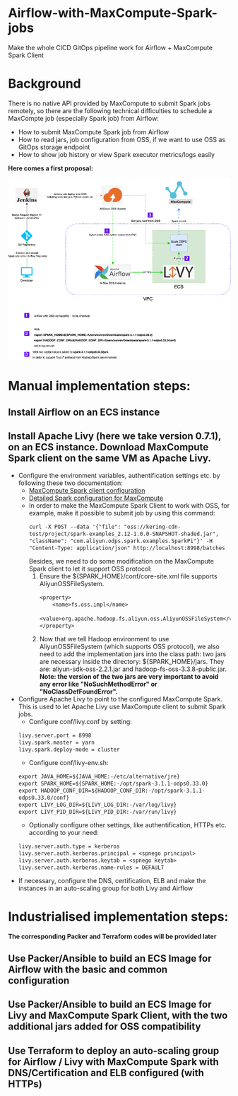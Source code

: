 # Airflow-with-MaxCompute-Spark-jobs
Make the whole CICD GitOps pipeline work for Airflow + MaxCompute Spark Client

# Background
There is no native API provided by MaxCompute to submit Spark jobs remotely, so there are the following technical difficulties to schedule a MaxCompte job (especially Spark job) from Airflow:
* How to submit MaxCompute Spark job from Airflow
* How to read jars, job configuration from OSS, if we want to use OSS as GitOps storage endpoint
* How to show job history or view Spark executor metrics/logs easily

**Here comes a first proposal:**

![Airflow with MaxCompute Architecture](./ressources/Airflow_on_AliCloud_with_MaxCompute.png?raw=true "Airflow with MaxCompute Architecture")

# Manual implementation steps:
## Install Airflow on an ECS instance
## Install Apache Livy (here we take version 0.7.1), on an ECS instance. Download MaxCompute Spark client on the same VM as Apache Livy.
* Configure the environment variables, authentification settings etc. by following these two documentation:
  - [MaxCompute Spark client configuration](https://github.com/aliyun/MaxCompute-Spark/wiki/02.-使用Spark客户端提交任务(Yarn-Cluster模式)?spm=a2c63.p38356.0.0.2cbc5b780Fu7sd&file=02.-使用Spark客户端提交任务(Yarn-Cluster模式))
  - [Detailed Spark configuration for MaxCompute](https://github.com/aliyun/MaxCompute-Spark/wiki/03.-Spark配置详解?spm=a2c63.p38356.0.0.2cbca563LWmzCE&file=03.-Spark配置详解)
  - In order to make the MaxCompute Spark Client to work with OSS, for example, make it possible to submit job by using this command:
    ```
    curl -X POST --data '{"file": "oss://kering-cdn-test/project/spark-examples_2.12-1.0.0-SNAPSHOT-shaded.jar", "className": "com.aliyun.odps.spark.examples.SparkPi"}' -H "Content-Type: application/json" http://localhost:8998/batches
    ```
    Besides, we need to do some modification on the MaxCompute Spark client to let it support OSS protocol:
    1. Ensure the ${SPARK_HOME}/conf/core-site.xml file supports AliyunOSSFileSystem.
       ```
       <property>
           <name>fs.oss.impl</name>
           <value>org.apache.hadoop.fs.aliyun.oss.AliyunOSSFileSystem</value>
       </property>
       ```
    2. Now that we tell Hadoop environment to use AliyunOSSFileSystem (which supports OSS protocol), we also need to add the implementation jars into the class path:  two jars are necessary inside the directory: ${SPARK_HOME}/jars. They are: aliyun-sdk-oss-2.2.1.jar and hadoop-fs-oss-3.3.8-public.jar.
    **Note: the version of the two jars are very important to avoid any error like "NoSuchMethodError" or "NoClassDefFoundError".**
* Configure Apache Livy to point to the configured MaxCompute Spark. This is used to let Apache Livy use MaxCompute client to submit Spark jobs.
  - Configure conf/livy.conf by setting:
  ```
  livy.server.port = 8998
  livy.spark.master = yarn
  livy.spark.deploy-mode = cluster
  ```
  - Configure conf/livy-env.sh:
  ```
  export JAVA_HOME=${JAVA_HOME:-/etc/alternative/jre}
  export SPARK_HOME=${SPARK_HOME:-/opt/spark-3.1.1-odps0.33.0}
  export HADOOP_CONF_DIR=${HADOOP_CONF_DIR:-/opt/spark-3.1.1-odps0.33.0/conf}
  export LIVY_LOG_DIR=${LIVY_LOG_DIR:-/var/log/livy}
  export LIVY_PID_DIR=${LIVY_PID_DIR:-/var/run/livy}
  ```
  - Optionally configure other settings, like authentification, HTTPs etc. according to your need:
  ```
  livy.server.auth.type = kerberos
  livy.server.auth.kerberos.principal = <spnego principal>
  livy.server.auth.kerberos.keytab = <spnego keytab>
  livy.server.auth.kerberos.name-rules = DEFAULT
  ```
* If necessary, configure the DNS, certification, ELB and make the instances in an auto-scaling group for both Livy and Airflow

# Industrialised implementation steps:
 **The corresponding Packer and Terraform codes will be provided later**
## Use Packer/Ansible to build an ECS Image for Airflow with the basic and common configuration
## Use Packer/Ansible to build an ECS Image for Livy and MaxCompute Spark Client, with the two additional jars added for OSS compatibility
## Use Terraform to deploy an auto-scaling group for Airflow / Livy with MaxCompute Spark with DNS/Certification and ELB configured (with HTTPs)